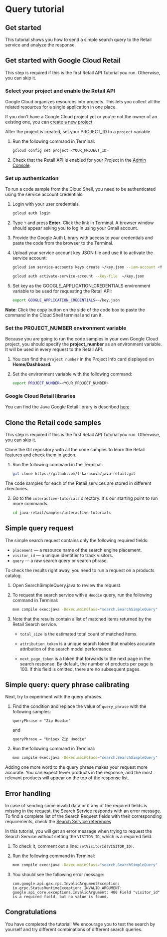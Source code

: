 <walkthrough-metadata>
  <meta name="title" content="Query tutorial" />
  <meta name="description" content="This tutorial shows you how to send a simple search query to the Retail service and analyze the response." />
  <meta name="component_id" content="593554" />
</walkthrough-metadata>

# Query tutorial

## Get started

This tutorial shows you how to send a simple search query to the Retail service and analyze the response.


<walkthrough-tutorial-duration duration="4"></walkthrough-tutorial-duration>

## Get started with Google Cloud Retail

This step is required if this is the first Retail API Tutorial you run.
Otherwise, you can skip it.

### Select your project and enable the Retail API

Google Cloud organizes resources into projects. This lets you
collect all the related resources for a single application in one place.

If you don't have a Google Cloud project yet or you're not the owner of an existing one, you can
[create a new project](https://console.cloud.google.com/projectcreate).

After the project is created, set your PROJECT_ID to a ```project``` variable.
1. Run the following command in Terminal:
    ```bash
    gcloud config set project <YOUR_PROJECT_ID>
    ```

2. Check that the Retail API is enabled for your Project in the [Admin Console](https://console.cloud.google.com/ai/retail/).

### Set up authentication

To run a code sample from the Cloud Shell, you need to be authenticated using the service account credentials.

1. Login with your user credentials.
    ```bash
    gcloud auth login
    ```

2. Type `Y` and press **Enter**. Click the link in Terminal. A browser window should appear asking you to log in using your Gmail account.

3. Provide the Google Auth Library with access to your credentials and paste the code from the browser to the Terminal.

4. Upload your service account key JSON file and use it to activate the service account:

    ```bash
    gcloud iam service-accounts keys create ~/key.json --iam-account <YOUR_SERVICE_ACCOUNT_EMAIL>
    ```

    ```bash
    gcloud auth activate-service-account --key-file  ~/key.json
    ```

5. Set key as the GOOGLE_APPLICATION_CREDENTIALS environment variable to be used for requesting the Retail API:
    ```bash
    export GOOGLE_APPLICATION_CREDENTIALS=~/key.json
    ```

**Note**: Click the copy button on the side of the code box to paste the command in the Cloud Shell terminal and run it.

### Set the PROJECT_NUMBER environment variable

Because you are going to run the code samples in your own Google Cloud project, you should specify the **project_number** as an environment variable. It will be used in every request to the Retail API.

1. You can find the ```Project number``` in the Project Info card displayed on **Home/Dashboard**.

2. Set the environment variable with the following command:
    ```bash
    export PROJECT_NUMBER=<YOUR_PROJECT_NUMBER>
    ```

### Google Cloud Retail libraries

You can find the Java Google Retail library is described
[here](https://googleapis.dev/java/google-cloud-retail/latest/index.html)

## Clone the Retail code samples

This step is required if this is the first Retail API Tutorial you run.
Otherwise, you can skip it.

Clone the Git repository with all the code samples to learn the Retail features and check them in action.

<!-- TODO(ianan): change the repository link -->
1. Run the following command in the Terminal: 
    ```bash
    git clone https://github.com/t-karasova/java-retail.git
    ```

The code samples for each of the Retail services are stored in different directories.

2. Go to the `interactive-tutorials` directory. It's our starting point to run more commands.
    ```bash
    cd java-retail/samples/interactive-tutorials
    ```

## Simple query request

The simple search request contains only the following required fields:
- `placement` — a resource name of the search engine placement.
- `visitor_id` — a unique identifier to track visitors.
- `query` — a raw search query or search phrase.

To check the results right away, you need to run a request on a products catalog.

1. Open
   <walkthrough-editor-select-regex filePath="cloudshell_open/interactive-tutorials/src/main/java/search/SearchSimpleQuery.java" regex="TRY DIFFERENT QUERY PHRASES HERE">SearchSimpleQuery.java</walkthrough-editor-select-regex> to review the request.

2. To request the search service with a `Hoodie` query, run the following command in Terminal:
    ```bash
    mvn compile exec:java -Dexec.mainClass="search.SearchSimpleQuery"
    ```

3. Note that the results contain a list of matched items returned by the Retail Search service.

    - `total_size` is the estimated total count of matched items.

    - `attribution_token` is a unique search token that enables accurate attribution of the search model performance.

    - `next_page_token` is a token that forwards to the next page in the search response. By default, the number of products per page is 100. If this field is omitted, there are no subsequent pages.

## Simple query: query phrase calibrating

Next, try to experiment with the query phrases.

1. Find the <walkthrough-editor-select-regex filePath="cloudshell_open/interactive-tutorials/src/main/java/search/SearchSimpleQuery.java" regex="TRY DIFFERENT QUERY PHRASES HERE">condition</walkthrough-editor-select-regex> and replace the value of `query_phrase` with the following samples:

    ```
    queryPhrase = "Zip Hoodie"
    ```

   and
    ```
    queryPhrase = "Unisex Zip Hoodie"
    ```

2. Run the following command in Terminal:
    ```bash
    mvn compile exec:java -Dexec.mainClass="search.SearchSimpleQuery"
    ```

Adding one more word to the query phrase makes your request more accurate. You can expect fewer products in the response, and the most relevant products will appear on the top of the response list.

## Error handling

In case of sending some invalid data or if any of the required fields is missing in the request, the Search Service responds with an error message.
To find a complete list of the Search Request fields with their corresponding requirements, check the [Search Service references](https://cloud.google.com/retail/docs/reference/rpc/google.cloud.retail.v2#searchservice)

In this tutorial, you will get an error message when trying to request the Search Service without setting the `VISITOR_ID`, which is a required field.

1. To check it, comment out a <walkthrough-editor-select-regex filePath="cloudshell_open/interactive-tutorials/src/main/java/search/SearchSimpleQuery.java" regex="123456">line</walkthrough-editor-select-regex>: `setVisitorId(VISITOR_ID)`.

2. Run the following command in Terminal:
    ```bash
    mvn compile exec:java -Dexec.mainClass="search.SearchSimpleQuery"
    ```

3. You should see the following error message:

    ```terminal
    com.google.api.gax.rpc.InvalidArgumentException: io.grpc.StatusRuntimeException: INVALID_ARGUMENT: google.api_core.exceptions.InvalidArgument: 400 Field "visitor_id" is a required field, but no value is found.
    ```

## Congratulations

<walkthrough-conclusion-trophy></walkthrough-conclusion-trophy>

You have completed the tutorial! We encourage you to test the search by yourself and try different combinations of different search queries.

<walkthrough-inline-feedback></walkthrough-inline-feedback>
